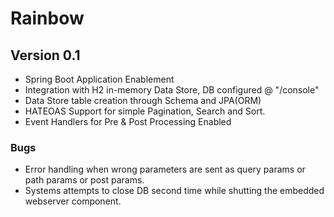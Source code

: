 # Rainbow


 ## Version 0.1

 - Spring Boot Application Enablement
 - Integration with H2 in-memory Data Store, DB configured @ "/console"
 - Data Store table creation through Schema and JPA(ORM)
 - HATEOAS Support for simple Pagination, Search and Sort.
 - Event Handlers for Pre & Post Processing Enabled


 ### Bugs
 - Error handling when wrong parameters are sent as query params or path params or post params.
 - Systems attempts to close DB second time while shutting the embedded webserver component.